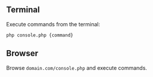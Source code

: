 Terminal
--------

Execute commands from the terminal:

```
php console.php {command}
```


Browser
-------

Browse `domain.com/console.php` and execute commands.